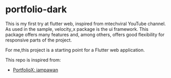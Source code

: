 
# portfolio-dark
This is my first try at flutter web, inspired from mtechviral YouTube channel. As used in the sample, velocity_x package is the ui framework. This package offers many features and, among others, offers good flexibility for responsive parts of the project.

For me,this project is a starting point for a Flutter web application.

This repo is inspired from:
- [PortfolioX: iampawan](https://github.com/iampawan/PortfolioX)
